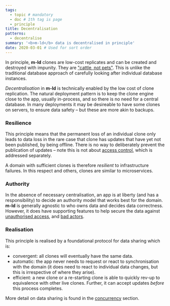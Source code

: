 ```yaml
---
tags:
  - topic # mandatory
  - doc # 1th tag is page
  - principle
title: Decentralisation
patterns:
  - decentralise
summary: '<b>m-ld</b> data is decentralised in principle'
date: 2020-03-01 # Used for sort order
---
```

In principle, **m-ld** clones are low-cost replicates and can be created and
destroyed with impunity. They are
["cattle,&nbsp;not&nbsp;pets"](http://cloudscaling.com/blog/cloud-computing/the-history-of-pets-vs-cattle/).
This is unlike the traditional database approach of carefully looking after
individual database instances.

*Decentralisation* in **m-ld** is technically enabled by the low cost of clone
replication. The natural deployment pattern is to keep the clone engine close to
the app, usually in-process, and so there is no need for a central database. In
many deployments it may be desireable to have some clones on servers, to ensure
data safety – but these are more akin to backups.

### Resilience
This principle means that the permanent loss of an individual clone only leads
to data loss in the rare case that clone has updates that have yet not been
published, by being offline. There is no way to deliberately prevent the
publication of updates – note this is not about
[access&nbsp;control](/doc/#access-control), which is addressed separately.

A domain with sufficient clones is therefore *resilient* to infrastructure
failures. In this respect and others, clones are similar to microservices.

### Authority
In the absence of necessary centralisation, an app is at liberty (and has a
responsibility) to decide an authority model that works best for the domain.
**m-ld** is generally agnostic to who owns data and decides data correctness.
However, it does have supporting features to help secure the data against
[unauthorised&nbsp;access](/doc/#access-control), and
[bad&nbsp;actors](/doc/#concurrency).

### Realisation
This principle is realised by a foundational protocol for data sharing which
is:
- convergent: all clones will eventually have the same data.
- automatic: the app never needs to request or react to synchronisation with the
  domain (it does need to react to individual data changes, but this is
  irrespective of where they arise).
- efficient: a new clone or a re-starting clone is able to quickly rev-up to
  equivalence with other live clones. Further, it can accept updates *before*
  this process completes.

More detail on data sharing is found in the [concurrency](/doc/#concurrency)
section.